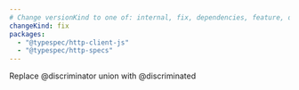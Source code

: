 ```yaml
---
# Change versionKind to one of: internal, fix, dependencies, feature, deprecation, breaking
changeKind: fix
packages:
  - "@typespec/http-client-js"
  - "@typespec/http-specs"
---
```


Replace @discriminator union with @discriminated
